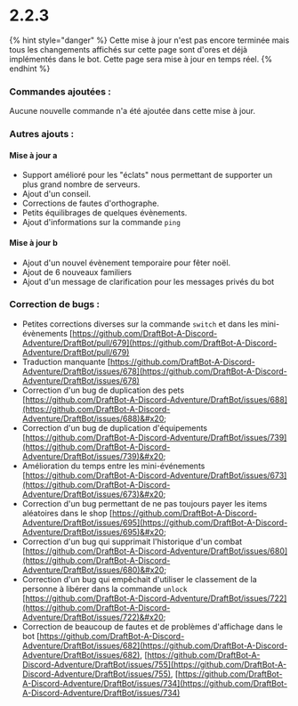# 2.2.3

{% hint style="danger" %}
Cette mise à jour n'est pas encore terminée mais tous les changements affichés sur cette page sont d'ores et déjà implémentés dans le bot. Cette page sera mise à jour en temps réel.
{% endhint %}

### Commandes ajoutées :

Aucune nouvelle commande n'a été ajoutée dans cette mise à jour.

### Autres ajouts :

#### Mise à jour a

* Support amélioré pour les "éclats" nous permettant de supporter un plus grand nombre de serveurs.
* Ajout d'un conseil.
* Corrections de fautes d'orthographe.
* Petits équilibrages de quelques évènements.
* Ajout d'informations sur la commande `ping`

#### Mise à jour b

* Ajout d'un nouvel évènement temporaire pour fêter noël.&#x20;
* Ajout de 6 nouveaux familiers&#x20;
* Ajout d'un message de clarification pour les messages privés du bot

### Correction de bugs :

* Petites corrections diverses sur la commande `switch` et dans les mini-évènements [https://github.com/DraftBot-A-Discord-Adventure/DraftBot/pull/679](https://github.com/DraftBot-A-Discord-Adventure/DraftBot/pull/679)
* Traduction manquante [https://github.com/DraftBot-A-Discord-Adventure/DraftBot/issues/678](https://github.com/DraftBot-A-Discord-Adventure/DraftBot/issues/678)
* Correction d'un bug de duplication des pets [https://github.com/DraftBot-A-Discord-Adventure/DraftBot/issues/688](https://github.com/DraftBot-A-Discord-Adventure/DraftBot/issues/688)&#x20;
* Correction d'un bug de duplication d'équipements [https://github.com/DraftBot-A-Discord-Adventure/DraftBot/issues/739](https://github.com/DraftBot-A-Discord-Adventure/DraftBot/issues/739)&#x20;
* Amélioration du temps entre les mini-événements [https://github.com/DraftBot-A-Discord-Adventure/DraftBot/issues/673](https://github.com/DraftBot-A-Discord-Adventure/DraftBot/issues/673)&#x20;
* Correction d'un bug permettant de ne pas toujours payer les items aléatoires dans le shop [https://github.com/DraftBot-A-Discord-Adventure/DraftBot/issues/695](https://github.com/DraftBot-A-Discord-Adventure/DraftBot/issues/695)&#x20;
* Correction d'un bug qui supprimait l'historique d'un combat [https://github.com/DraftBot-A-Discord-Adventure/DraftBot/issues/680](https://github.com/DraftBot-A-Discord-Adventure/DraftBot/issues/680)&#x20;
* Correction d'un bug qui empêchait d'utiliser le classement de la personne à libérer dans la commande `unlock` [https://github.com/DraftBot-A-Discord-Adventure/DraftBot/issues/722](https://github.com/DraftBot-A-Discord-Adventure/DraftBot/issues/722)&#x20;
* Correction de beaucoup de fautes et de problèmes d'affichage dans le bot [https://github.com/DraftBot-A-Discord-Adventure/DraftBot/issues/682](https://github.com/DraftBot-A-Discord-Adventure/DraftBot/issues/682), [https://github.com/DraftBot-A-Discord-Adventure/DraftBot/issues/755](https://github.com/DraftBot-A-Discord-Adventure/DraftBot/issues/755), [https://github.com/DraftBot-A-Discord-Adventure/DraftBot/issues/734](https://github.com/DraftBot-A-Discord-Adventure/DraftBot/issues/734)
